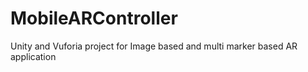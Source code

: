 # MobileARController
Unity and Vuforia project for Image based and multi marker based AR application 
